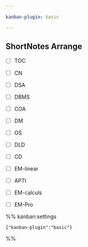 ```yaml
---

kanban-plugin: basic

---
```


## ShortNotes Arrange

- [ ] TOC
- [ ] CN
- [ ] DSA
- [ ] DBMS
- [ ] COA
- [ ] DM
- [ ] OS
- [ ] DLD
- [ ] CD
- [ ] EM-linear
- [ ] APTI
- [ ] EM-calculs
- [ ] EM-Pro




%% kanban:settings
```
{"kanban-plugin":"basic"}
```
%%
